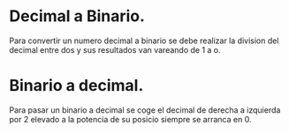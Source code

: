 # Decimal a Binario.

Para convertir un numero decimal a binario se debe realizar la division del decimal entre dos y sus resultados van vareando de 1 a o.

# Binario a decimal.

Para pasar un binario a decimal se coge el decimal de derecha a izquierda por 2 elevado a la potencia de su posicio siempre se arranca en 0.